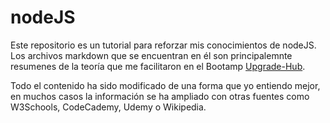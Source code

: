 # nodeJS

Este repositorio es un tutorial para reforzar mis conocimientos de nodeJS.
Los archivos markdown que se encuentran en él son principalemnte resumenes de la teoría que me facilitaron en el Bootamp [Upgrade-Hub](https://pro.upgrade-hub.com/).

Todo el contenido ha sido modificado de una forma que yo entiendo mejor, en muchos casos la información se ha ampliado con otras fuentes como W3Schools, CodeCademy, Udemy o Wikipedia.
